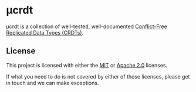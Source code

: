 # µcrdt

µcrdt is a collection of well-tested, well-documented [Conflict-Free Replicated Data Types (CRDTs)](https://en.wikipedia.org/wiki/Conflict-free_replicated_data_type).

## License

This project is licensed with either the [MIT](./LICENSE) or [Apache 2.0](./LICENSE-Apache2.0) licenses.

If what you need to do is not covered by either of those licenses, please get in touch and we can make exceptions.
